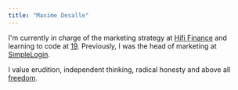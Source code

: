 ```yaml
---
title: "Maxime Desalle"
---
```


I'm currently in charge of the marketing strategy at [Hifi Finance](https://hifi.finance) and learning to code at [19](https://s19.be). Previously, I was the head of marketing at [SimpleLogin](https://simplelogin.io).

I value erudition, independent thinking, radical honesty and above all [freedom](https://maxdesalle.com/freedom).
